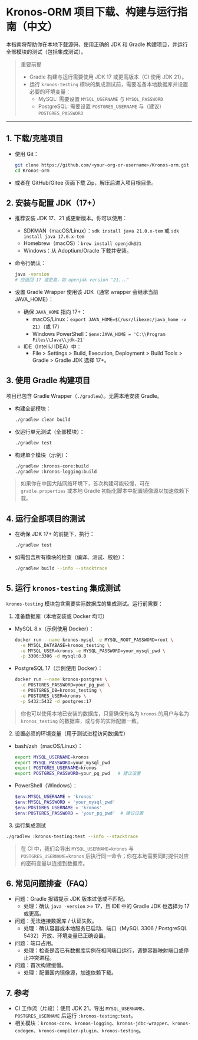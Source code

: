 # Kronos-ORM 项目下载、构建与运行指南（中文）

本指南将帮助你在本地下载源码、使用正确的 JDK 和 Gradle 构建项目，并运行全部模块的测试（包括集成测试）。

> 重要前提
> - Gradle 构建与运行需要使用 JDK 17 或更高版本（CI 使用 JDK 21）。
> - 运行 `kronos-testing` 模块的集成测试前，需要准备本地数据库并设置必要的环境变量：
>   - MySQL: 需要设置 `MYSQL_USERNAME` 与 `MYSQL_PASSWORD`
>   - PostgreSQL: 需要设置 `POSTGRES_USERNAME` 与（建议）`POSTGRES_PASSWORD`
>

---

## 1. 下载/克隆项目

- 使用 Git：
  ```bash
  git clone https://github.com/<your-org-or-username>/Kronos-orm.git
  cd Kronos-orm
  ```
- 或者在 GitHub/Gitee 页面下载 Zip，解压后进入项目根目录。

## 2. 安装与配置 JDK（17+）

- 推荐安装 JDK 17、21 或更新版本。你可以使用：
  - SDKMAN（macOS/Linux）：`sdk install java 21.0.x-tem` 或 `sdk install java 17.0.x-tem`
  - Homebrew（macOS）：`brew install openjdk@21`
  - Windows：从 Adoptium/Oracle 下载并安装。

- 命令行确认：
  ```bash
  java -version
  # 应返回 17 或更高，如 openjdk version "21..."
  ```

- 设置 Gradle Wrapper 使用该 JDK（通常 wrapper 会继承当前 JAVA_HOME）：
  - 确保 `JAVA_HOME` 指向 17+：
    - macOS/Linux：`export JAVA_HOME=$(/usr/libexec/java_home -v 21)`（或 17）
    - Windows PowerShell：`$env:JAVA_HOME = 'C:\\Program Files\\Java\\jdk-21'`
  - IDE（IntelliJ IDEA）中：
    - File > Settings > Build, Execution, Deployment > Build Tools > Gradle > Gradle JDK 选择 17+。

## 3. 使用 Gradle 构建项目

项目已包含 Gradle Wrapper（`./gradlew`）。无需本地安装 Gradle。

- 构建全部模块：
  ```bash
  ./gradlew clean build
  ```

- 仅运行单元测试（全部模块）：
  ```bash
  ./gradlew test
  ```

- 构建单个模块（示例）：
  ```bash
  ./gradlew :kronos-core:build
  ./gradlew :kronos-logging:build
  ```

> 如果你在中国大陆网络环境下，首次构建可能较慢，可在 `gradle.properties` 或本地 Gradle 初始化脚本中配置镜像源以加速依赖下载。

## 4. 运行全部项目的测试

- 在确保 JDK 17+ 的前提下，执行：
  ```bash
  ./gradlew test
  ```
- 如需包含所有模块的检查（编译、测试、校验）：
  ```bash
  ./gradlew build --info --stacktrace
  ```

## 5. 运行 `kronos-testing` 集成测试

`kronos-testing` 模块包含需要实际数据库的集成测试。运行前需要：

1) 准备数据库（本地安装或 Docker 均可）

- MySQL 8.x（示例使用 Docker）：
  ```bash
  docker run --name kronos-mysql -e MYSQL_ROOT_PASSWORD=root \
    -e MYSQL_DATABASE=kronos_testing \
    -e MYSQL_USER=kronos -e MYSQL_PASSWORD=your_mysql_pwd \
    -p 3306:3306 -d mysql:8.0
  ```

- PostgreSQL 17（示例使用 Docker）：
  ```bash
  docker run --name kronos-postgres \
    -e POSTGRES_PASSWORD=your_pg_pwd \
    -e POSTGRES_DB=kronos_testing \
    -e POSTGRES_USER=kronos \
    -p 5432:5432 -d postgres:17
  ```

> 你也可以使用本地已安装的数据库，只需确保有名为 `kronos` 的用户与名为 `kronos_testing` 的数据库，或与你的实际配置一致。

2) 设置必须的环境变量（用于测试进程访问数据库）

- bash/zsh（macOS/Linux）：
  ```bash
  export MYSQL_USERNAME=kronos
  export MYSQL_PASSWORD=your_mysql_pwd
  export POSTGRES_USERNAME=kronos
  export POSTGRES_PASSWORD=your_pg_pwd   # 建议设置
  ```

- PowerShell（Windows）：
  ```powershell
  $env:MYSQL_USERNAME = 'kronos'
  $env:MYSQL_PASSWORD = 'your_mysql_pwd'
  $env:POSTGRES_USERNAME = 'kronos'
  $env:POSTGRES_PASSWORD = 'your_pg_pwd'  # 建议设置
  ```

3) 运行集成测试

```bash
./gradlew :kronos-testing:test --info --stacktrace
```

> 在 CI 中，我们会导出 `MYSQL_USERNAME=kronos` 与 `POSTGRES_USERNAME=kronos` 后执行同一命令；你在本地需要同时提供对应的密码变量以连接到数据库。

## 6. 常见问题排查（FAQ）

- 问题：Gradle 报错提示 JDK 版本过低或不匹配。
  - 处理：确认 `java -version` >= 17，且 IDE 中的 Gradle JDK 也选择为 17 或更高。
- 问题：无法连接数据库 / 认证失败。
  - 处理：确认容器或本地服务已启动、端口（MySQL 3306 / PostgreSQL 5432）开放、环境变量已正确设置。
- 问题：端口占用。
  - 处理：检查是否已有数据库实例在相同端口运行，调整容器映射端口或停止冲突进程。
- 问题：首次构建缓慢。
  - 处理：配置国内镜像源，加速依赖下载。

## 7. 参考

- CI 工作流（片段）：使用 JDK 21，导出 `MYSQL_USERNAME`、`POSTGRES_USERNAME` 后运行 `:kronos-testing:test`。
- 相关模块：`kronos-core`、`kronos-logging`、`kronos-jdbc-wrapper`、`kronos-codegen`、`kronos-compiler-plugin`、`kronos-testing`。
